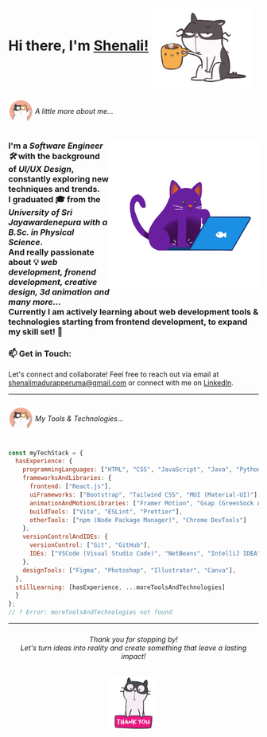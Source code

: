 ### <h1>Hi there, I'm [Shenali!](https://github.com/Shenali-Madurapperuma/)   <img align="center" src="assets/hello.gif" width="200">  </h1>

### <h6><img align="center" src="assets/intro.gif" width="50">    <em>A little more about me... </em></h6>
### <img align="right" width="300" alt="CODING..." src="assets/typing.gif" />
### I'm a <em>Software Engineer 🛠</em> with the background of <em>UI/UX Design</em>, constantly exploring new techniques and trends.<br/> I graduated 🎓 from the <em>University of Sri Jayawardenepura with a B.Sc. in Physical Science</em>.<br/>And really passionate about 💡 <em>web development, fronend development, creative design, 3d animation and many more...</em><br/>Currently I am actively learning about web development tools & technologies starting from frontend development, to expand my skill set! 🚀

### 📫 Get in Touch:
Let's connect and collaborate! Feel free to reach out via email at shenalimadurapperuma@gmail.com or connect with me on [LinkedIn](https://www.linkedin.com/in/shenali-madurapperuma/).
<hr>

### <h6><img align="center" src="assets/intro.gif" width="50">    <em>My Tools & Technologies... </em></h6>

```javascript
const myTechStack = {
  hasExperience: {
    programmingLanguages: ["HTML", "CSS", "JavaScript", "Java", "Python", "C"],
    frameworksAndLibraries: {
      frontend: ["React.js"],
      uiFrameworks: ["Bootstrap", "Tailwind CSS", "MUI (Material-UI)"],
      animationAndMotionLibraries: ["Framer Motion", "Gsap (GreenSock Animation Platform)", "LottieFiles"],
      buildTools: ["Vite", "ESLint", "Prettier"],
      otherTools: ["npm (Node Package Manager)", "Chrome DevTools"]
    },
    versionControlAndIDEs: {
      versionControl: ["Git", "GitHub"],
      IDEs: ["VSCode (Visual Studio Code)", "NetBeans", "IntelliJ IDEA", "CodeBlocks"]
    },
    designTools: ["Figma", "Photoshop", "Illustrator", "Canva"],
  },
  stillLearning: [hasExperience, ...moreToolsAndTechnologies]
  }
};
// ? Error: moreToolsAndTechnologies not found
```
<hr>

### <h6 align="center"><em>Thank you for stopping by!</em><br/>Let's turn ideas into reality and create something that leave a lasting impact!</h6>
### <div align="center"><img width="100" alt="thank you..." src="assets/thanks.gif" /></div>




